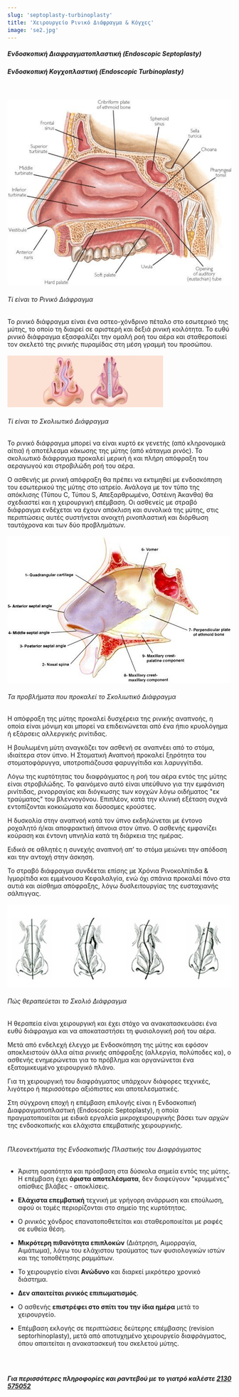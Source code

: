 ```yaml
---
slug: 'septoplasty-turbinoplasty'
title: 'Χειρουργείο Ρινικό Διάφραγμα & Κόγχες'
image: 'se2.jpg'
---
```


##### Ενδοσκοπική Διαφραγματοπλαστική (Endoscopic Septoplasty)
##### Ενδοσκοπική Κογχοπλαστική (Endoscopic Turbinoplasty)
<br/>

![alt text](se2.jpg)

###### Τί είναι το Ρινικό Διάφραγμα
Το ρινικό διάφραγμα είναι ένα οστεο-χόνδρινο πέταλο στο εσωτερικό της μύτης, το οποίο τη διαιρεί σε αριστερή και δεξιά ρινική κοιλότητα. Το ευθύ ρινικό διάφραγμα εξασφαλίζει την ομαλή ροή του αέρα και σταθεροποιεί τον σκελετό της ρινικής πυραμίδας στη μέση γραμμή του προσώπου.
<br/>
<br/>
![alt text](se1.jpg)
###### Τί είναι το Σκολιωτικό Διάφραγμα
Το ρινικό διάφραγμα μπορεί να είναι κυρτό εκ γενετής (από κληρονομικά αίτια) ή αποτέλεσμα κάκωσης της μύτης (από κάταγμα ρινός). Το σκολιωτικό διάφραγμα προκαλεί μερική ή και πλήρη απόφραξη του αεραγωγού και στροβιλώδη ροή του αέρα.

Ο ασθενής με ρινική απόφραξη θα πρέπει να εκτιμηθεί με ενδοσκόπηση του εσωτερικού της μύτης στο ιατρείο. Ανάλογα με τον τύπο της απόκλισης (Τύπου C, Τύπου S, Απεξαρθρωμένο, Οστέινη Άκανθα) θα σχεδιαστεί και η χειρουργική επέμβαση. Οι ασθενείς με στραβό διάφραγμα ενδέχεται να έχουν απόκλιση και συνολικά της μύτης, στις περιπτώσεις αυτές συστήνεται ανοιχτή ρινοπλαστική και διόρθωση ταυτόχρονα και των δύο προβλημάτων.
<br/>
<br/>
![alt text](se3.jpg)
###### Τα προβλήματα που προκαλεί το Σκολιωτικό Διάφραγμα
Η απόφραξη της μύτης προκαλεί δυσχέρεια της ρινικής αναπνοής, η οποία είναι μόνιμη και μπορεί να επιδεινώνεται από ένα ήπιο κρυολόγημα ή εξάρσεις αλλεργικής ρινίτιδας.

Η βουλωμένη μύτη αναγκάζει τον ασθενή σε αναπνέει από το στόμα, ιδιαίτερα στον ύπνο. Η Στοματική Αναπνοή προκαλεί ξηρότητα του στοματοφάρυγγα, υποτροπιάζουσα φαρυγγίτιδα και λαρυγγίτιδα.

Λόγω της κυρτότητας του διαφράγματος η ροή του αέρα εντός της μύτης είναι στροβιλώδης. Το φαινόμενο αυτό είναι υπεύθυνο για την εμφάνιση ρινίτιδας, ρινορραγίας και διόγκωσης των κογχών λόγω οιδήματος "εκ τραύματος" του βλεννογόνου. Επιπλέον, κατά την κλινική εξέταση συχνά εντοπίζονται κοκκιώματα και δύσοσμες κρούστες.

Η δυσκολία στην αναπνοή κατά τον ύπνο εκδηλώνεται με έντονο ροχαλητό ή/και αποφρακτική άπνοια στον ύπνο. Ο ασθενής εμφανίζει κούραση και έντονη υπνηλία κατά τη διάρκεια της ημέρας.

Ειδικά σε αθλητές η συνεχής αναπνοή απ’ το στόμα μειώνει την απόδοση και την αντοχή στην άσκηση.

Το στραβό διάφραγμα συνδέεται επίσης με Χρόνια Ρινοκολπίτιδα & Ιγμορίτιδα και εμμένουσα Κεφαλαλγία, ενώ όχι σπάνια προκαλεί πόνο στα αυτιά και αίσθημα απόφραξης, λόγω δυσλειτουργίας της ευσταχιανής σάλπιγγας.
<br/>
<br/>
![alt text](se4.jpg)
###### Πώς θεραπεύεται το Σκολιό Διάφραγμα
Η θεραπεία είναι χειρουργική και έχει στόχο να ανακατασκευάσει ένα ευθύ διάφραγμα και να αποκαταστήσει τη φυσιολογική ροή του αέρα.

Μετά από ενδελεχή έλεγχο με Ενδοσκόπηση της μύτης και εφόσον αποκλειστούν άλλα αίτια ρινικής απόφραξης (αλλεργία, πολύποδες κα), ο ασθενής ενημερώνεται για το πρόβλημα και οργανώνεται ένα εξατομικευμένο χειρουργικό πλάνο.

Για τη χειρουργική του διαφράγματος υπάρχουν διάφορες τεχνικές, λιγότερο ή περισσότερο αξιόπιστες και αποτελεσματικές.

Στη σύγχρονη εποχή η επέμβαση επιλογής είναι η Ενδοσκοπική Διαφραγματοπλαστική (Endoscopic Septoplasty), η οποία πραγματοποιείται με ειδικά εργαλεία μικροχειρουργικής βάσει των αρχών της ενδοσκοπικής και ελάχιστα επεμβατικής χειρουργικής.
<br/>
<br/>

###### Πλεονεκτήματα της Ενδοσκοπικής Πλαστικής του Διαφράγματος
* Άριστη ορατότητα και πρόσβαση στα δύσκολα σημεία εντός της μύτης. Η επέμβαση έχει **άριστα αποτελέσματα**, δεν διαφεύγουν "κρυμμένες" οπίσθιες βλάβες - αποκλίσεις.

* **Ελάχιστα επεμβατική** τεχνική με γρήγορη ανάρρωση και επούλωση, αφού οι τομές περιορίζονται στο σημείο της κυρτότητας.

* Ο ρινικός χόνδρος επανατοποθετείται και σταθεροποιείται με ραφές σε ευθεία θέση.

* **Μικρότερη πιθανότητα επιπλοκών** (Διάτρηση, Αιμορραγία, Αιμάτωμα), λόγω του ελάχιστου τραύματος των φυσιολογικών ιστών και της τοποθέτησης ραμμάτων.

* Το χειρουργείο είναι **Ανώδυνο** και διαρκεί μικρότερο χρονικό διάστημα.

* **Δεν απαιτείται ρινικός επιπωματισμός**.

* Ο ασθενής **επιστρέφει στο σπίτι του την ίδια ημέρα** μετά το χειρουργείο.

* Επέμβαση εκλογής σε περιπτώσεις δεύτερης επέμβασης (revision septorhinoplasty), μετά από αποτυχημένο χειρουργείο διαφράγματος, όπου απαιτείται η ανακατασκευή του σκελετού μύτης.
<br/>
<br/>

***Για περισσότερες πληροφορίες και ραντεβού με το γιατρό καλέστε [2130 575052](tel:2130575052 "2130 575052")***